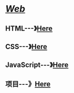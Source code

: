 # *<u>**Web**</u>*

## HTML---》[Here](https://github.com/letengzz/JC-Web/tree/master/HTML)

## CSS---》[Here](https://github.com/letengzz/JC-Web/tree/master/CSS)

## JavaScript---》[Here](https://github.com/letengzz/JC-Web/tree/master/JavaScript)

## 项目---》[Here](https://github.com/letengzz/JC-WebPro)

